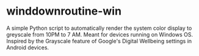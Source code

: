 # winddownroutine-win
A simple Python script to automatically render the system color display to greyscale from 10PM to 7 AM. Meant for devices running on Windows OS. Inspired by the Grayscale feature of Google's Digital Wellbeing settings in Android devices.
